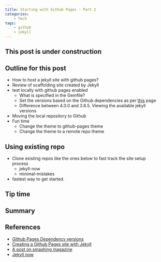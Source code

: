 ```yaml
---
title: Starting with Github Pages - Part 2
categories: 
    - Tech
tags:
    - github
    - jekyll
---
```


## This post is under construction

## Outline for this post

- How to host a jekyll site with github pages?
- Review of scaffolding site created by Jekyll
- test locally with github pages enabled
  - What is specified in the Gemfile?
  - Set the versions based on the Github dependencies as per [this](https://pages.github.com/versions/) page
  - Difference between 4.0.0 and 3.8.5. Viewing the available jekyll versions
- Moving the local repository to Github
- Fun time
  - Change the theme to github-pages theme
  - Change the theme to a remote repo theme

## Using existing repo

- Clone existing repos like the ones below to fast track the site setup process
  - jekyll-now
  - minimal-mistakes
- fastest way to get started.

## Tip time

## Summary

## References

- [Github Pages Dependency versions](https://pages.github.com/versions/)
- [Creating a Github Pages site with Jekyll](https://help.github.com/en/github/working-with-github-pages/creating-a-github-pages-site-with-jekyll)
- [A post on smashing magazine](https://www.smashingmagazine.com/2014/08/build-blog-jekyll-github-pages/)
- [Jekyll now](https://github.com/barryclark/jekyll-now#quick-start)